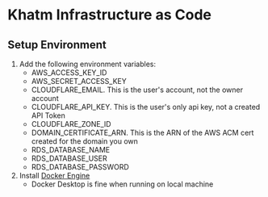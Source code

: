 # Khatm Infrastructure as Code

## Setup Environment
1. Add the following environment variables:
    - AWS_ACCESS_KEY_ID
    - AWS_SECRET_ACCESS_KEY
    - CLOUDFLARE_EMAIL. This is the user's account, not the owner account
    - CLOUDFLARE_API_KEY. This is the user's only api key, not a created API Token
    - CLOUDFLARE_ZONE_ID
    - DOMAIN_CERTIFICATE_ARN. This is the ARN of the AWS ACM cert created for the domain you own
    - RDS_DATABASE_NAME
    - RDS_DATABASE_USER
    - RDS_DATABASE_PASSWORD
1. Install [Docker Engine](https://docs.docker.com/get-docker/)
    - Docker Desktop is fine when running on local machine